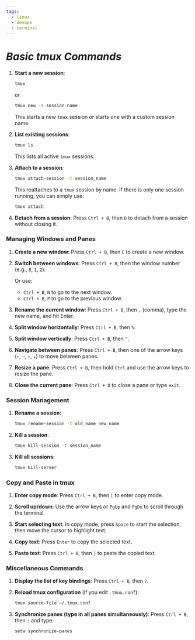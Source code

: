 ```yaml
---
tags:
  - linux
  - devops
  - terminal
---
```

# *Basic tmux Commands*

1. **Start a new session**:
   ```bash
   tmux
   ```
   or
   ```bash
   tmux new -s session_name
   ```
   This starts a new `tmux` session or starts one with a custom session name.

2. **List existing sessions**:
   ```bash
   tmux ls
   ```
   This lists all active `tmux` sessions.

3. **Attach to a session**:
   ```bash
   tmux attach-session -t session_name
   ```
   This reattaches to a `tmux` session by name. If there is only one session running, you can simply use:
   ```bash
   tmux attach
   ```

4. **Detach from a session**:
   Press `Ctrl + B`, then `D` to detach from a session without closing it.

### **Managing Windows and Panes**

1. **Create a new window**:
   Press `Ctrl + B`, then `C` to create a new window.

2. **Switch between windows**:
   Press `Ctrl + B`, then the window number (e.g., `0`, `1`, `2`).

   Or use:
   - `Ctrl + B`, `N` to go to the next window.
   - `Ctrl + B`, `P` to go to the previous window.

3. **Rename the current window**:
   Press `Ctrl + B`, then `,` (comma), type the new name, and hit Enter.

4. **Split window horizontally**:
   Press `Ctrl + B`, then `%`.

5. **Split window vertically**:
   Press `Ctrl + B`, then `"`.

6. **Navigate between panes**:
   Press `Ctrl + B`, then one of the arrow keys (`←`, `→`, `↑`, `↓`) to move between panes.

7. **Resize a pane**:
   Press `Ctrl + B`, then hold `Ctrl` and use the arrow keys to resize the pane.

8. **Close the current pane**:
   Press `Ctrl + D` to close a pane or type `exit`.

### **Session Management**

1. **Rename a session**:
   ```bash
   tmux rename-session -t old_name new_name
   ```

2. **Kill a session**:
   ```bash
   tmux kill-session -t session_name
   ```

3. **Kill all sessions**:
   ```bash
   tmux kill-server
   ```

### **Copy and Paste in tmux**

1. **Enter copy mode**:
   Press `Ctrl + B`, then `[` to enter copy mode.

2. **Scroll up/down**:
   Use the arrow keys or `PgUp` and `PgDn` to scroll through the terminal.

3. **Start selecting text**:
   In copy mode, press `Space` to start the selection, then move the cursor to highlight text.

4. **Copy text**:
   Press `Enter` to copy the selected text.

5. **Paste text**:
   Press `Ctrl + B`, then `]` to paste the copied text.

### **Miscellaneous Commands**

1. **Display the list of key bindings**:
   Press `Ctrl + B`, then `?`.

2. **Reload tmux configuration** (if you edit `.tmux.conf`):
   ```bash
   tmux source-file ~/.tmux.conf
   ```

3. **Synchronize panes (type in all panes simultaneously)**:
   Press `Ctrl + B`, then `:` and type:
   ```bash
   setw synchronize-panes
   ```
